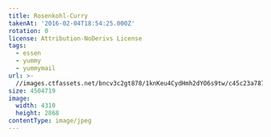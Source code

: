 ```yaml
---
title: Rosenkohl-Curry
takenAt: '2016-02-04T18:54:25.000Z'
rotation: 0
license: Attribution-NoDerivs License
tags:
  - essen
  - yummy
  - yummymail
url: >-
  //images.ctfassets.net/bncv3c2gt878/1knKeu4CydHmh2dYO6s9tw/c45c23a787a310925d0452c1b1626335/rosenkohl-curry_24450372189_o
size: 4504719
image:
  width: 4310
  height: 2868
contentType: image/jpeg
---
```


